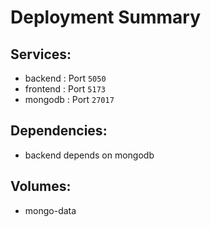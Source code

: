 # Deployment Summary

## Services:

- backend : Port `5050`
- frontend : Port `5173`
- mongodb : Port `27017`

## Dependencies:

- backend depends on mongodb

## Volumes:

- mongo-data